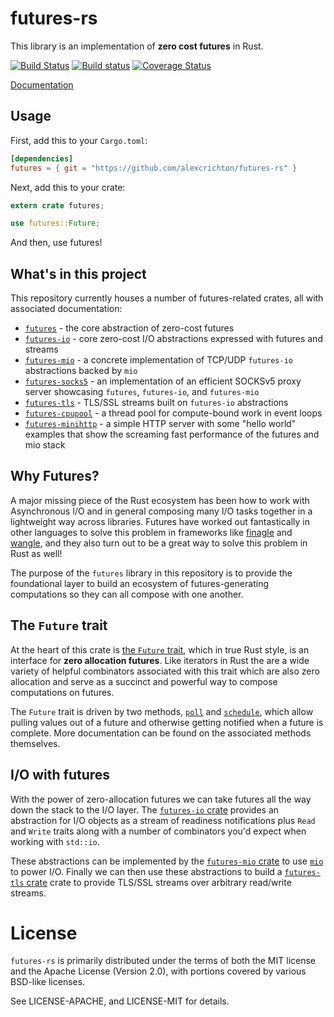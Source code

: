 # futures-rs

This library is an implementation of **zero cost futures** in Rust.

[![Build Status](https://travis-ci.org/alexcrichton/futures-rs.svg?branch=master)](https://travis-ci.org/alexcrichton/futures-rs)
[![Build status](https://ci.appveyor.com/api/projects/status/yl5w3ittk4kggfsh?svg=true)](https://ci.appveyor.com/project/alexcrichton/futures-rs)
[![Coverage Status](https://coveralls.io/repos/github/alexcrichton/futures-rs/badge.svg?branch=master)](https://coveralls.io/github/alexcrichton/futures-rs?branch=master)

[Documentation](http://alexcrichton.com/futures-rs)

## Usage

First, add this to your `Cargo.toml`:

```toml
[dependencies]
futures = { git = "https://github.com/alexcrichton/futures-rs" }
```

Next, add this to your crate:

```rust
extern crate futures;

use futures::Future;
```

And then, use futures!

## What's in this project

This repository currently houses a number of futures-related crates, all with
associated documentation:

* [`futures`] - the core abstraction of zero-cost futures
* [`futures-io`] - core zero-cost I/O abstractions expressed with futures and
                   streams
* [`futures-mio`] - a concrete implementation of TCP/UDP `futures-io`
                    abstractions backed by `mio`
* [`futures-socks5`] - an implementation of an efficient SOCKSv5 proxy server
                       showcasing `futures`, `futures-io`, and `futures-mio`
* [`futures-tls`] - TLS/SSL streams built on `futures-io` abstractions
* [`futures-cpupool`] - a thread pool for compute-bound work in event loops
* [`futures-minihttp`] - a simple HTTP server with some "hello world" examples
                         that show the screaming fast performance of the futures
                         and mio stack

[`futures`]: http://alexcrichton.com/futures-rs/futures
[`futures-io`]: http://alexcrichton.com/futures-rs/futures_io
[`futures-mio`]: http://alexcrichton.com/futures-rs/futures_mio
[`futures-tls`]: http://alexcrichton.com/futures-rs/futures_tls
[`futures-cpupool`]: http://alexcrichton.com/futures-rs/futures_cpupool
[`futures-minihttp`]: https://github.com/alexcrichton/futures-rs/tree/master/futures-minihttp
[`futures-socks5`]: https://github.com/alexcrichton/futures-rs/blob/master/futures-socks5/src/main.rs

## Why Futures?

A major missing piece of the Rust ecosystem has been how to work with
Asynchronous I/O and in general composing many I/O tasks together in a
lightweight way across libraries. Futures have worked out fantastically in other
languages to solve this problem in frameworks like [finagle] and [wangle], and
they also turn out to be a great way to solve this problem in Rust as well!

[finagle]: https://twitter.github.io/finagle/
[wangle]: https://github.com/facebook/wangle

The purpose of the `futures` library in this repository is to provide the
foundational layer to build an ecosystem of futures-generating computations so
they can all compose with one another.

## The `Future` trait

At the heart of this crate is [the `Future` trait][Future], which in true Rust
style, is an interface for **zero allocation futures**. Like iterators in Rust
the are a wide variety of helpful combinators associated with this trait which
are also zero allocation and serve as a succinct and powerful way to compose
computations on futures.

[Future]: http://alexcrichton.com/futures-rs/futures/trait.Future.html

The `Future` trait is driven by two methods, [`poll`][poll] and
[`schedule`][schedule], which allow pulling values out of a future and otherwise
getting notified when a future is complete. More documentation can be found on
the associated methods themselves.

[poll]: http://alexcrichton.com/futures-rs/futures/trait.Future.html#tymethod.poll
[schedule]: http://alexcrichton.com/futures-rs/futures/trait.Future.html#tymethod.schedule

## I/O with futures

With the power of zero-allocation futures we can take futures all the way down
the stack to the I/O layer. The [`futures-io` crate][futures-io] provides an
abstraction for I/O objects as a stream of readiness notifications plus `Read`
and `Write` traits along with a number of combinators you'd expect when working
with `std::io`.

These abstractions can be implemented by the [`futures-mio` crate][futures-mio]
to use [`mio`][mio] to power I/O. Finally we can then use these abstractions to
build a [`futures-tls` crate][futures-tls] crate to provide TLS/SSL streams over
arbitrary read/write streams.

[futures-io]: http://alexcrichton.com/futures-rs/futures_io/index.html
[futures-mio]: http://alexcrichton.com/futures-rs/futures_mio/index.html
[futures-tls]: http://alexcrichton.com/futures-rs/futures_tls/index.html
[mio]: https://github.com/carllerche/mio

# License

`futures-rs` is primarily distributed under the terms of both the MIT license and
the Apache License (Version 2.0), with portions covered by various BSD-like
licenses.

See LICENSE-APACHE, and LICENSE-MIT for details.
